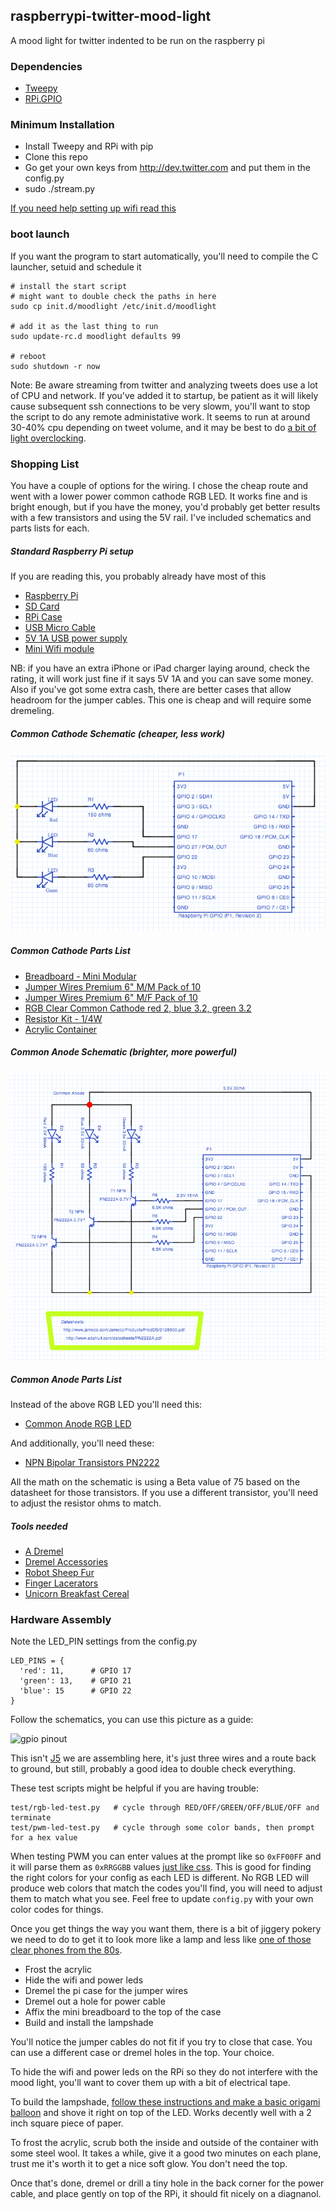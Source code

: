 ## raspberrypi-twitter-mood-light

A mood light for twitter indented to be run on the raspberry pi


### Dependencies

- [Tweepy](https://github.com/tweepy/tweepy)
- [RPi.GPIO](https://pypi.python.org/pypi/RPi.GPIO)

### Minimum Installation

- Install Tweepy and RPi with pip
- Clone this repo
- Go get your own keys from http://dev.twitter.com and put them in the config.py
- sudo ./stream.py

[If you need help setting up wifi read this](http://learn.adafruit.com/adafruits-raspberry-pi-lesson-3-network-setup/setting-up-wifi-with-occidentalis)

### boot launch

If you want the program to start automatically, you'll need to compile the C launcher, setuid and schedule it
    
    # install the start script
    # might want to double check the paths in here
    sudo cp init.d/moodlight /etc/init.d/moodlight

    # add it as the last thing to run
    sudo update-rc.d moodlight defaults 99
 
    # reboot 
    sudo shutdown -r now

Note: Be aware streaming from twitter and analyzing tweets does use a lot of CPU and network.  If you've added it to startup, be patient as it will likely cause subsequent ssh connections to be very slowm, you'll want to stop the script to do any remote administative work.  It seems to run at around 30-40% cpu depending on tweet volume, and it may be best to do [a bit of light overclocking](http://lifehacker.com/5944867/overclock-a-raspberry-pi-without-voiding-your-warranty).


### Shopping List

You have a couple of options for the wiring.
I chose the cheap route and went with a lower power common cathode RGB LED.
It works fine and is bright enough, but if you have the money, you'd probably get better results with a few transistors and using the 5V rail.
I've included schematics and parts lists for each.

##### Standard Raspberry Pi setup

If you are reading this, you probably already have most of this

- [Raspberry Pi](http://amzn.com/B009SQQF9C)
- [SD Card](http://amzn.com/B003VNKNEG)
- [RPi Case](http://www.adafruit.com/products/1326)
- [USB Micro Cable](http://www.adafruit.com/products/592)
- [5V 1A USB power supply](http://www.adafruit.com/products/501)
- [Mini Wifi module](http://www.adafruit.com/products/814)

NB: if you have an extra iPhone or iPad charger laying around, check the rating, it will work just fine if it says 5V 1A and you can save some money. Also if you've got some extra cash, there are better cases that allow headroom for the jumper cables.  This one is cheap and will require some dremeling.

##### Common Cathode Schematic (cheaper, less work)

![common cathode](/schematic/common-cathode-rgbled.png "Using a common cathode RGB LED drawing all power from the GPIO pins")

##### Common Cathode Parts List

- [Breadboard - Mini Modular](https://www.sparkfun.com/products/11662)
- [Jumper Wires Premium 6" M/M Pack of 10](https://www.sparkfun.com/products/8431)
- [Jumper Wires Premium 6" M/F Pack of 10](https://www.sparkfun.com/products/9140)
- [RGB Clear Common Cathode red 2, blue 3.2, green 3.2](https://www.sparkfun.com/products/105)
- [Resistor Kit - 1/4W](https://www.sparkfun.com/products/10969)
- [Acrylic Container](http://amzn.com/B000NE80GO)

##### Common Anode Schematic (brighter, more powerful)

![common anode](/schematic/common-anode-rgbled.png "Using a common cathode RGB LED drawing all power from the GPIO pins")

##### Common Anode Parts List

Instead of the above RGB LED you'll need this:

- [Common Anode RGB LED](http://www.jameco.com/webapp/wcs/stores/servlet/Product_10001_10001_2128500_-1)

And additionally, you'll need these:

- [NPN Bipolar Transistors PN2222](http://www.adafruit.com/products/756)

All the math on the schematic is using a Beta value of 75 based on the datasheet for those transistors.
If you use a different transistor, you'll need to adjust the resistor ohms to match.

##### Tools needed

- [A Dremel](http://amzn.com/B003TU0XFU)
- [Dremel Accessories](http://amzn.com/B002L3RUWA)
- [Robot Sheep Fur](http://amzn.com/B001SBI38G)
- [Finger Lacerators](http://amzn.com/B00006L38W)
- [Unicorn Breakfast Cereal](http://amzn.com/B00004WCCL)

### Hardware Assembly

Note the LED_PIN settings from the config.py

    LED_PINS = {
      'red': 11,      # GPIO 17
      'green': 13,    # GPIO 21
      'blue': 15      # GPIO 22
    }

Follow the schematics, you can use this picture as a guide:

![gpio pinout](http://www.hobbytronics.co.uk/image/data/tutorial/raspberry-pi/gpio-pinout.jpg "Raspberry Pi GPIO Pinout")

This isn't [J5](http://www.johnny-five.com/images/sc2/misc/j5_and_toronto.jpg) we are assembling here, it's just three wires and a route back to ground, but still, probably a good idea to double check everything.

These test scripts might be helpful if you are having trouble:

    test/rgb-led-test.py   # cycle through RED/OFF/GREEN/OFF/BLUE/OFF and terminate
    test/pwm-led-test.py   # cycle through some color bands, then prompt for a hex value

When testing PWM you can enter values at the prompt like so `0xFF00FF` and it will parse them as `0xRRGGBB` values [just like css](http://www.w3schools.com/cssref/css_colorsfull.asp).  This is good for finding the right colors for your config as each LED is different.  No RGB LED will produce web colors that match the codes you'll find, you will need to adjust them to match what you see.  Feel free to update `config.py` with your own color codes for things.

Once you get things the way you want them, there is a bit of jiggery pokery we need to do to get it to look more like a lamp and less like [one of those clear phones from the 80s](http://1.bp.blogspot.com/_HoZcnRbEDDA/THVV-zRm7JI/AAAAAAAABck/DxwUA1oUicY/s400/clearphone.jpg).

- Frost the acrylic
- Hide the wifi and power leds
- Dremel the pi case for the jumper wires
- Dremel out a hole for power cable
- Affix the mini breadboard to the top of the case
- Build and install the lampshade

You'll notice the jumper cables do not fit if you try to close that case.  You can use a different case or dremel holes in the top.  Your choice.

To hide the wifi and power leds on the RPi so they do not interfere with the mood light, you'll want to cover them up with a bit of electrical tape.

To build the lampshade, [follow these instructions and make a basic origami balloon](http://en.origami-club.com/fun/balloon/ballon/balloon.gif) and shove it right on top of the LED.  Works decently well with a 2 inch square piece of paper.

To frost the acrylic, scrub both the inside and outside of the container with some steel wool.  It takes a while, give it a good two minutes on each plane, trust me it's worth it to get a nice soft glow.  You don't need the top.

Once that's done, dremel or drill a tiny hole in the back corner for the power cable, and place gently on top of the RPi, it should fit nicely on a diagnanol.
